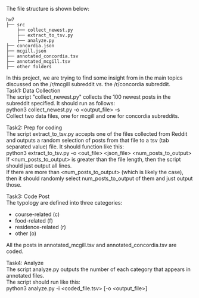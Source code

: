The file structure is shown below:
```
hw7
├── src
    ├── collect_newest.py
    ├── extract_to_tsv.py
    ├── analyze.py
├── concordia.json
├── mcgill.json
├── annotated_concordia.tsv
├── annotated_mcgill.tsv
├── other folders
```
In this project, we are trying to find some insight from in the main topics discussed on the /r/mcgill subreddit vs. the /r/concordia subreddit.\
Task1: Data Collection\
The script "collect_newest.py" collects the 100 newest posts in the subreddit specified. It should run as follows:\
python3 collect_newest.py -o <output_file> -s <subreddit>\
Collect two data files, one for mcgill and one for concordia subreddits.

Task2: Prep for coding\
The script extract_to_tsv.py accepts one of the files collected from Reddit and outputs a random selection of posts from that file to a tsv (tab separated value) file. It should function like this:\
python3 extract_to_tsv.py -o <out_file> <json_file> <num_posts_to_output>\
If <num_posts_to_output> is greater than the file length, then the script should just output all lines.\
If there are more than <num_posts_to_output> (which is likely the case), then it should randomly select num_posts_to_output of them and just output those.

Task3: Code Post\
The typology are defined into three categories:
- course-related (c)
- food-related (f)
- residence-related (r)
- other (o)

All the posts in annotated_mcgill.tsv and annotated_concordia.tsv are coded.

Task4: Analyze\
The script analyze.py outputs the number of each category that appears in annotated files. \
The script should run like this:\
python3 analyze.py -i <coded_file.tsv> [-o <output_file>]
